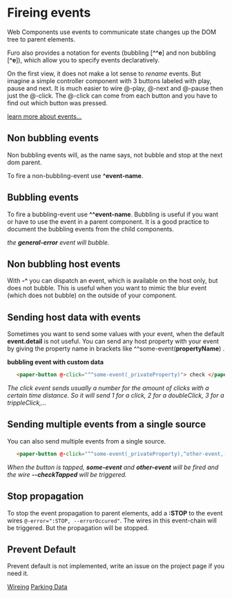 # Fireing events

Web Components use events to communicate state changes up the DOM tree to parent elements. 

Furo also provides a notation for events (bubbling [**^^e**] and non bubbling [**^e**]), which allow you to specify events  declaratively.

On the first view, it does not make a lot sense to *rename* events. But imagine a simple controller component with 3 buttons labeled with play, pause and next. It is much easier to wire @-play, @-next and @-pause then just the @-click. The @-click can come from each button and you have to find out which button was pressed.   

[learn more about events...](https://developer.mozilla.org/en-US/docs/Web/Events)

## Non bubbling events 
Non bubbling events will, as the name says, not bubble and stop at the next dom parent.

To fire a non-bubbling-event use **^event-name**.

<furo-demo-snippet flow no-demo description="*non bubbling example">
<template>
<my-button @-click="--searchClicked">Search</my-button>
<!-- when my-searcher fires the response event, the data-received event will be fired -->
<my-searcher url="https://www.googleapis.com/youtube/v3/search"
ƒ-search="--searchClicked"
@-response="^data-received">                   
</my-searcher>
</template>
</furo-demo-snippet>



## Bubbling events
To fire a bubbling-event use **^^event-name**. Bubbling is useful if you want or have to use the event in a parent component. It is a good practice to document the bubbling events from the child components. 


<furo-demo-snippet flow no-demo description="*non bubbling example">
<template>
<my-button @-click="--searchClicked">Search</my-button>
<!-- when my-searcher fires the response event, the general-error event will be fired -->
<my-searcher url="https://www.googleapis.com/youtube/v3/search"
ƒ-search="--searchClicked"
@-error="^^general-error">                   
</my-searcher>
</template>
</furo-demo-snippet>

*the* ***general-error*** *event will bubble.* 

## Non bubbling host events
With **-^** you can dispatch an event, which is available on the host only, but does not bubble. This is useful when you want 
to mimic the blur event (which does not bubble) on the outside of your component.

## Sending host data with events
Sometimes you want to send some values with your event, when the default **event.detail** is not useful. 
You can send any host property with your event by giving the property name in brackets like  ^^some-event(**propertyName**) .

**bubbling event with custom data**
```html 
   <paper-button @-click="^^some-event(_privateProperty)"> check </paper-button> 
```
*The click event sends usually a number for the amount of clicks with a certain time distance. So it will send 1 for a click, 2 for a doubleClick, 3 for a trippleClick,...*


## Sending multiple events from a single source
You can also send multiple events from a single source. 
```html 
   <paper-button @-click="^^some-event(_privateProperty),^other-event,--checkTapped"> check </paper-button> 
```
*When the button is tapped,* ***some-event*** *and* ***other-event*** *will be fired and the wire* ***--checkTapped*** *will be triggered.* 

## Stop propagation
To stop the event propagation to parent elements, add a **:STOP** to the event wires `@-error=":STOP, --errorOccured"`. 
The wires in this event-chain will be triggered. But the propagation will be stopped.

## Prevent Default
Prevent default is not implemented, write an issue on the project page if you need it. 



<furo-horizontal-flex>
<a href="../fbp-wires/">Wireing</a>
<furo-empty-spacer></furo-empty-spacer>
<a href="../fbp-data/">Parking Data</a>
</furo-horizontal-flex>
